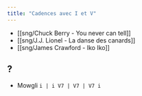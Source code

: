 ```yaml
---
title: "Cadences avec I et V"
---
```


- [[sng/Chuck Berry - You never can tell]]
- [[sng/J.J. Lionel - La danse des canards]]
- [[sng/James Crawford - Iko Iko]]

## ?

- Mowgli `i | i V7 | V7 | V7 i`


